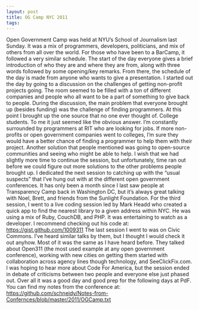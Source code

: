 ```yaml
---
layout: post
title: OG Camp NYC 2011
tags: 
---
```

Open Government Camp was held at NYU’s School of Journalism last Sunday. It was a mix of programmers, developers, politicians, and mix of others from all over the world. For those who have been to a BarCamp, it followed a very similar schedule. The start of the day everyone gives a brief introduction of who they are and where they are from, along with three words followed by some opening/key remarks. From there, the schedule of the day is made from anyone who wants to give a presentation.
I started out the day by going to a discussion on the challenges of getting non-profit projects going. The room seemed to be filled with a ton of different companies and people who all want to be a part of something to give back to people. During the discussion, the main problem that everyone brought up (besides funding) was the challenge of finding programmers. At this point I brought up the one source that no one ever thought of. College students. To me it just seemed like the obvious answer. I’m constantly surrounded by programmers at RIT who are looking for jobs. If more non-profits or open government companies went to colleges, I’m sure they would have a better chance of finding a programmer to help them with their project. Another solution that people mentioned was going to open-source communities and seeing who might be able to help. I wish that we had slightly more time to continue the session, but unfortunately, time ran out before we could figure out more solutions to the other problems people brought up.
I dedicated the next session to catching up with the “usual suspects” that I’ve hung out with at the different open government conferences. It has only been a month since I last saw people at Transparency Camp back in Washington DC, but it’s always great talking with Noel, Brett, and friends from the Sunlight Foundation.
For the third session, I went to a live coding session led by Mark Headd who created a quick app to find the nearest library to a given address within NYC. He was using a mix of Ruby, CouchDB, and PHP. It was entertaining to watch as a developer. I recommend checking out his code at: https://gist.github.com/1009311
The last session I went to was on Civic Commons. I’ve heard similar talks by them, but I thought I would check it out anyhow.  Most of it was the same as I have heard before. They talked about Open311 (the most used example at any open government conference), working with new cities on getting them started with collaboration across agency lines though technology, and SeeClickFix.com. I was hoping to hear more about Code For America, but the session ended in debate of criticisms between two people and everyone else just phased out.
Over all it was a good day and good prep for the following days at PdF.
You can find my notes from the conference at: https://github.com/schneidy/Notes-from-Confernces/blob/master/2011/OGCamp.txt
